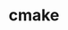 ---
title: "cmake"
layout: cache
categories: [package, v0.20.3]
meta: {"versions": ["3.26.3"], "compilers": ["gcc@=11.1.0", "gcc@=11.3.0", "gcc@=11.4.0", "gcc@=12.1.0", "gcc@=7.3.1", "gcc@=7.5.0", "oneapi@=2023.0.0"], "oss": ["amzn2", "ubuntu18.04", "ubuntu20.04", "ubuntu22.04"], "platforms": ["linux"], "targets": ["aarch64", "neoverse_n1", "ppc64le", "x86_64", "x86_64_v3"], "stacks": ["aws-ahug", "aws-ahug-aarch64", "aws-isc", "aws-isc-aarch64", "build_systems", "data-vis-sdk", "e4s", "e4s-oneapi", "e4s-power", "gpu-tests", "ml-linux-x86_64-cpu", "ml-linux-x86_64-cuda", "ml-linux-x86_64-rocm", "radiuss", "radiuss-aws", "radiuss-aws-aarch64", "root", "tutorial"], "num_specs": 11, "num_specs_by_stack": {"root": 11, "aws-ahug-aarch64": 2, "aws-isc-aarch64": 2, "radiuss-aws-aarch64": 2, "aws-isc": 1, "radiuss-aws": 1, "aws-ahug": 1, "radiuss": 1, "build_systems": 1, "e4s-power": 1, "e4s-oneapi": 1, "e4s": 1, "gpu-tests": 1, "data-vis-sdk": 1, "ml-linux-x86_64-rocm": 1, "ml-linux-x86_64-cuda": 1, "ml-linux-x86_64-cpu": 1, "tutorial": 2}}
spec_details: [{"hash": "bje2xcx3klwlchlmmmt32jtq4ksv44vq", "compiler": "gcc@=7.3.1", "versions": ["3.26.3"], "os": "amzn2", "platform": "linux", "target": "aarch64", "variants": ["build_system=generic", "build_type=Release", "~doc", "+ncurses", "+ownlibs", "~qt"], "stacks": ["root", "aws-ahug-aarch64", "aws-isc-aarch64", "radiuss-aws-aarch64"], "size": "-", "tarball": "https://binaries.spack.io/v0.20.3/build_cache/linux-amzn2-aarch64/gcc-7.3.1/cmake-3.26.3/linux-amzn2-aarch64-gcc-7.3.1-cmake-3.26.3-bje2xcx3klwlchlmmmt32jtq4ksv44vq.spack"}, {"hash": "excva5cj23ovzyeb532sqmzb4embqdkb", "compiler": "gcc@=7.3.1", "versions": ["3.26.3"], "os": "amzn2", "platform": "linux", "target": "neoverse_n1", "variants": ["build_system=generic", "build_type=Release", "~doc", "+ncurses", "+ownlibs", "~qt"], "stacks": ["root", "aws-ahug-aarch64", "aws-isc-aarch64", "radiuss-aws-aarch64"], "size": "-", "tarball": "https://binaries.spack.io/v0.20.3/build_cache/linux-amzn2-neoverse_n1/gcc-7.3.1/cmake-3.26.3/linux-amzn2-neoverse_n1-gcc-7.3.1-cmake-3.26.3-excva5cj23ovzyeb532sqmzb4embqdkb.spack"}, {"hash": "jwumdx3npsbeq2gn6hfbn5rbpsse6tik", "compiler": "gcc@=7.3.1", "versions": ["3.26.3"], "os": "amzn2", "platform": "linux", "target": "x86_64_v3", "variants": ["build_system=generic", "build_type=Release", "~doc", "+ncurses", "+ownlibs", "~qt"], "stacks": ["aws-isc", "root", "radiuss-aws", "aws-ahug"], "size": "-", "tarball": "https://binaries.spack.io/v0.20.3/build_cache/linux-amzn2-x86_64_v3/gcc-7.3.1/cmake-3.26.3/linux-amzn2-x86_64_v3-gcc-7.3.1-cmake-3.26.3-jwumdx3npsbeq2gn6hfbn5rbpsse6tik.spack"}, {"hash": "5gb7lfmu3xiwsxqyotqdklvg4olwuwsl", "compiler": "gcc@=7.5.0", "versions": ["3.26.3"], "os": "ubuntu18.04", "platform": "linux", "target": "x86_64_v3", "variants": ["build_system=generic", "build_type=Release", "~doc", "+ncurses", "+ownlibs", "~qt"], "stacks": ["root", "radiuss", "build_systems"], "size": "-", "tarball": "https://binaries.spack.io/v0.20.3/build_cache/linux-ubuntu18.04-x86_64_v3/gcc-7.5.0/cmake-3.26.3/linux-ubuntu18.04-x86_64_v3-gcc-7.5.0-cmake-3.26.3-5gb7lfmu3xiwsxqyotqdklvg4olwuwsl.spack"}, {"hash": "qbf4hndilybuaxcykf7wkr6wwrh2eh2j", "compiler": "gcc@=11.1.0", "versions": ["3.26.3"], "os": "ubuntu20.04", "platform": "linux", "target": "ppc64le", "variants": ["build_system=generic", "build_type=Release", "~doc", "+ncurses", "+ownlibs", "~qt"], "stacks": ["root", "e4s-power"], "size": "-", "tarball": "https://binaries.spack.io/v0.20.3/build_cache/linux-ubuntu20.04-ppc64le/gcc-11.1.0/cmake-3.26.3/linux-ubuntu20.04-ppc64le-gcc-11.1.0-cmake-3.26.3-qbf4hndilybuaxcykf7wkr6wwrh2eh2j.spack"}, {"hash": "lnwqfr5y7ztgxyo42ck2ayvniwvki2q5", "compiler": "oneapi@=2023.0.0", "versions": ["3.26.3"], "os": "ubuntu20.04", "platform": "linux", "target": "x86_64", "variants": ["build_system=generic", "build_type=Release", "~doc", "+ncurses", "+ownlibs", "~qt"], "stacks": ["e4s-oneapi", "root"], "size": "-", "tarball": "https://binaries.spack.io/v0.20.3/build_cache/linux-ubuntu20.04-x86_64/oneapi-2023.0.0/cmake-3.26.3/linux-ubuntu20.04-x86_64-oneapi-2023.0.0-cmake-3.26.3-lnwqfr5y7ztgxyo42ck2ayvniwvki2q5.spack"}, {"hash": "o5qomp5wsf3hdidfraqjmwi5b3twocv3", "compiler": "gcc@=11.1.0", "versions": ["3.26.3"], "os": "ubuntu20.04", "platform": "linux", "target": "x86_64_v3", "variants": ["build_system=generic", "build_type=Release", "~doc", "+ncurses", "+ownlibs", "~qt"], "stacks": ["root", "e4s", "gpu-tests"], "size": "-", "tarball": "https://binaries.spack.io/v0.20.3/build_cache/linux-ubuntu20.04-x86_64_v3/gcc-11.1.0/cmake-3.26.3/linux-ubuntu20.04-x86_64_v3-gcc-11.1.0-cmake-3.26.3-o5qomp5wsf3hdidfraqjmwi5b3twocv3.spack"}, {"hash": "4u26lhnc7nlscq6fddn4wmizguxswlab", "compiler": "gcc@=11.1.0", "versions": ["3.26.3"], "os": "ubuntu20.04", "platform": "linux", "target": "x86_64_v3", "variants": ["build_system=generic", "build_type=Release", "~doc", "+ncurses", "~ownlibs", "~qt"], "stacks": ["root", "data-vis-sdk"], "size": "-", "tarball": "https://binaries.spack.io/v0.20.3/build_cache/linux-ubuntu20.04-x86_64_v3/gcc-11.1.0/cmake-3.26.3/linux-ubuntu20.04-x86_64_v3-gcc-11.1.0-cmake-3.26.3-4u26lhnc7nlscq6fddn4wmizguxswlab.spack"}, {"hash": "cllhgjly2jo7qlqww3op7syeuytc3qkg", "compiler": "gcc@=11.4.0", "versions": ["3.26.3"], "os": "ubuntu22.04", "platform": "linux", "target": "x86_64_v3", "variants": ["build_system=generic", "build_type=Release", "~doc", "+ncurses", "+ownlibs", "~qt"], "stacks": ["root", "ml-linux-x86_64-rocm", "ml-linux-x86_64-cuda", "ml-linux-x86_64-cpu"], "size": "-", "tarball": "https://binaries.spack.io/v0.20.3/build_cache/linux-ubuntu22.04-x86_64_v3/gcc-11.4.0/cmake-3.26.3/linux-ubuntu22.04-x86_64_v3-gcc-11.4.0-cmake-3.26.3-cllhgjly2jo7qlqww3op7syeuytc3qkg.spack"}, {"hash": "vqmucjoqcxgbzu2c7do7ejkekx4gijqs", "compiler": "gcc@=11.3.0", "versions": ["3.26.3"], "os": "ubuntu22.04", "platform": "linux", "target": "x86_64_v3", "variants": ["build_system=generic", "build_type=Release", "~doc", "+ncurses", "+ownlibs", "~qt"], "stacks": ["root", "tutorial"], "size": "-", "tarball": "https://binaries.spack.io/v0.20.3/build_cache/linux-ubuntu22.04-x86_64_v3/gcc-11.3.0/cmake-3.26.3/linux-ubuntu22.04-x86_64_v3-gcc-11.3.0-cmake-3.26.3-vqmucjoqcxgbzu2c7do7ejkekx4gijqs.spack"}, {"hash": "skhdq32cl5krt3d3c7zqxmz2dgxli3kt", "compiler": "gcc@=12.1.0", "versions": ["3.26.3"], "os": "ubuntu22.04", "platform": "linux", "target": "x86_64_v3", "variants": ["build_system=generic", "build_type=Release", "~doc", "+ncurses", "+ownlibs", "~qt"], "stacks": ["root", "tutorial"], "size": "-", "tarball": "https://binaries.spack.io/v0.20.3/build_cache/linux-ubuntu22.04-x86_64_v3/gcc-12.1.0/cmake-3.26.3/linux-ubuntu22.04-x86_64_v3-gcc-12.1.0-cmake-3.26.3-skhdq32cl5krt3d3c7zqxmz2dgxli3kt.spack"}]
---